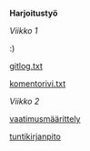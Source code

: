 **Harjoitustyö**

*Viikko 1*

:)

[gitlog.txt](https://github.com/weverhall/ot-harjoitustyo/blob/master/laskarit/viikko1/gitlog.txt)

[komentorivi.txt](https://github.com/weverhall/ot-harjoitustyo/blob/master/laskarit/viikko1/komentorivi.txt)

*Viikko 2*

[vaatimusmäärittely](https://github.com/weverhall/ot-harjoitustyo/blob/master/dokumentaatio/vaatimusmaarittely.md)

[tuntikirjanpito](https://github.com/weverhall/ot-harjoitustyo/blob/master/dokumentaatio/tuntikirjanpito.md)
